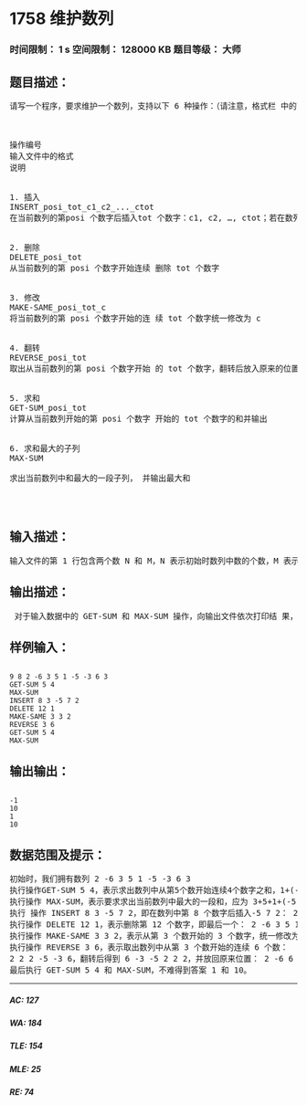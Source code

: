 # 1758 维护数列   
### 时间限制： 1 s     空间限制： 128000 KB     题目等级： 大师  
## 题目描述：  

<pre>
请写一个程序，要求维护一个数列，支持以下 6 种操作：（请注意，格式栏 中的下划线‘ _ ’表示实际输入文件中的空格）



操作编号
输入文件中的格式
说明


1. 插入
INSERT_posi_tot_c1_c2_..._ctot 
在当前数列的第posi 个数字后插入tot 个数字：c1, c2, …, ctot；若在数列首插 入，则 posi 为 0 


2. 删除
DELETE_posi_tot 
从当前数列的第 posi 个数字开始连续 删除 tot 个数字 


3. 修改
MAKE-SAME_posi_tot_c 
将当前数列的第 posi 个数字开始的连 续 tot 个数字统一修改为 c 


4. 翻转
REVERSE_posi_tot
取出从当前数列的第 posi 个数字开始 的 tot 个数字，翻转后放入原来的位置 


5. 求和
GET-SUM_posi_tot 
计算从当前数列开始的第 posi 个数字 开始的 tot 个数字的和并输出 


6. 求和最大的子列 
MAX-SUM 
  
求出当前数列中和最大的一段子列， 并输出最大和



</pre>
  
  
## 输入描述：  

<pre>
输入文件的第 1 行包含两个数 N 和 M，N 表示初始时数列中数的个数，M 表示要进行的操作数目。 第 2 行包含 N 个数字，描述初始时的数列。 以下 M 行，每行一条命令，格式参见问题描述中的表格。
</pre>
  
  
## 输出描述：  

<pre>
 对于输入数据中的 GET-SUM 和 MAX-SUM 操作，向输出文件依次打印结 果，每个答案（数字）占一行。 
</pre>
  
  
## 样例输入：  

<pre><code>
9 8 2 -6 3 5 1 -5 -3 6 3   
GET-SUM 5 4
MAX-SUM
INSERT 8 3 -5 7 2
DELETE 12 1
MAKE-SAME 3 3 2
REVERSE 3 6
GET-SUM 5 4
MAX-SUM
</code></pre>
  
  
## 输出输出：  

<pre><code>
-1
10
1
10
</code></pre>
  
  
## 数据范围及提示：  

<pre>
初始时，我们拥有数列 2 -6 3 5 1 -5 -3 6 3   
执行操作GET-SUM 5 4，表示求出数列中从第5个数开始连续4个数字之和，1+(-5)+(-3)+6 = -1： 2 -6 3 5 1 -5 -3 6 3   
执行操作 MAX-SUM，表示要求求出当前数列中最大的一段和，应为 3+5+1+(-5)+(-3)+6+3 = 10： 2 -6 3 5 1 -5 -3 6 3   
执行 操作 INSERT 8 3 -5 7 2，即在数列中第 8 个数字后插入-5 7 2： 2 -6 3 5 1 -5 -3 6 -5 7 2 3   
执行操作 DELETE 12 1，表示删除第 12 个数字，即最后一个： 2 -6 3 5 1 -5 -3 6 -5 7 2   
执行操作 MAKE-SAME 3 3 2，表示从第 3 个数开始的 3 个数字，统一修改为 2： 2 -6 3 5 1 -5 -3 6 -5 7 2 改为 2 -6 2 2 2 -5 -3 6 -5 7 2   
执行操作 REVERSE 3 6，表示取出数列中从第 3 个数开始的连续 6 个数：   
2 2 2 -5 -3 6，翻转后得到 6 -3 -5 2 2 2，并放回原来位置： 2 -6 6 -3 -5 2 2 2 -5 7 2   
最后执行 GET-SUM 5 4 和 MAX-SUM，不难得到答案 1 和 10。
</pre>
  
  
***  

##### AC: 127  
##### WA: 184  
##### TLE: 154  
##### MLE: 25  
##### RE: 74  
